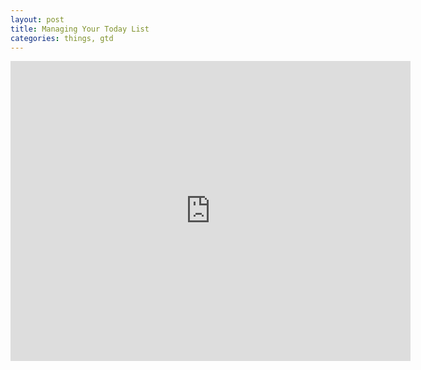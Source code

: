 ```yaml
---
layout: post
title: Managing Your Today List
categories: things, gtd
---
```


<iframe width="640" height="480" src="http://www.youtube.com/embed/a94fcr2Bf40" frameborder="0" allowfullscreen></iframe>